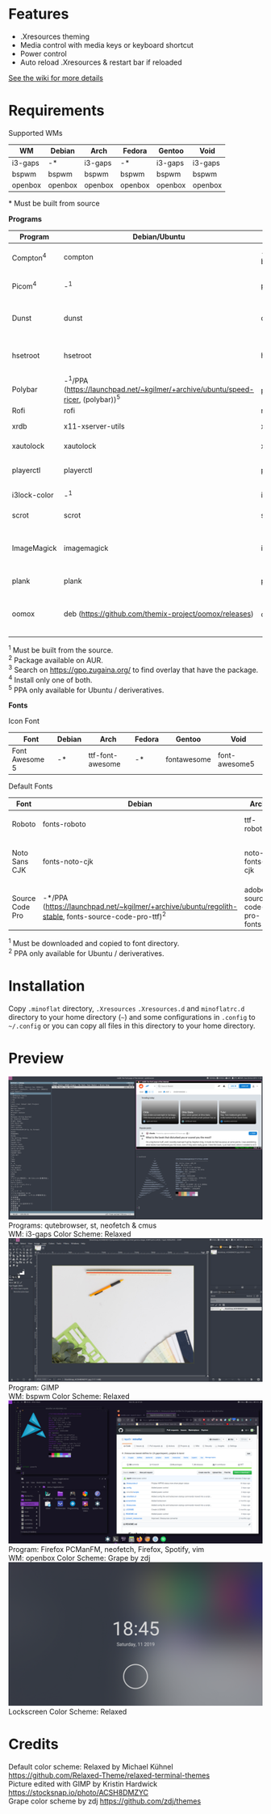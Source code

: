 # Features
* .Xresources theming
* Media control with media keys or keyboard shortcut
* Power control
* Auto reload .Xresources & restart bar if reloaded

[See the wiki for more details](https://github.com/lepz0r/minoflat/wiki)

# Requirements
Supported WMs

|WM|Debian|Arch|Fedora|Gentoo|Void|
|-|-|-|-|-|-|
|i3-gaps|-*|i3-gaps|-*|i3-gaps|i3-gaps|
|bspwm|bspwm|bspwm|bspwm|bspwm|bspwm|
|openbox|openbox|openbox|openbox|openbox|openbox|

\* Must be built from source

**Programs**

|Program|Debian/Ubuntu|Arch|Fedora|Gentoo|Void|Note|
|-|-|-|-|-|-|-|
|Compton<sup>4</sup>|compton|- (replaced by Picom)|compton|compton|- (replaced by Picom)|Compositor for shadow & fading.|
|Picom<sup>4</sup>|-<sup>1</sup>|picom|picom|picom|picom|Compositor for shadow & fading.|
|Dunst|dunst|dunst|dunst|dunst|dunst|Notification daemon (for displaying notifications).|
|hsetroot|hsetroot|hsetroot|-<sup>1</sup>|hsetroot|polybar|Set workspace background color.|
|Polybar|-<sup>1</sup>/PPA (https://launchpad.net/~kgilmer/+archive/ubuntu/speed-ricer, (polybar))<sup>5</sup>|polybar<sup>2</sup>|-<sup>1</sup>|polybar|polybar|Bar.|
|Rofi|rofi|rofi|rofi|rofi|rofi|Launcher.|
|xrdb|x11-xserver-utils|xorg-xrdb|xorg-x11-server-utils|xrdb|xrdb|For loading .Xresources.|
|xautolock|xautolock|xautolock|xautolock|xautolock|xautolock|For auto locking.|
|playerctl|playerctl|playerctl|playerctl|playerctl|playerctl|MPRIS (music) support.|
|i3lock-color|-<sup>1</sup>|i3lock-color|-<sup>1</sup>|i3lock-color<sup>3</sup>|i3lock-color|Lockscreen.|
|scrot|scrot|scrot|scrot|scrot|scrot|For taking screenshot.|
|ImageMagick|imagemagick|imagemagick|ImageMagick|imagemagick|ImageMagick|For blurring the screenshot for the lockscreen.|
|plank|plank|plank|plank|plank<sup>3</sup>|plank|For stacking wm's dock.|
|oomox|deb (https://github.com/themix-project/oomox/releases)|oomox<sup>2</sup>|-<sup>1</sup>|-<sup>1</sup>|-<sup>1</sup>|Generate a GTK theme to match the color scheme.|

<sup>1</sup> Must be built from the source.\
<sup>2</sup> Package available on AUR.\
<sup>3</sup> Search on https://gpo.zugaina.org/ to find overlay that have the package.\
<sup>4</sup> Install only one of both.\
<sup>5</sup> PPA only available for Ubuntu / deriveratives.

**Fonts**

Icon Font

|Font|Debian|Arch|Fedora|Gentoo|Void|
|-|-|-|-|-|-|
|Font Awesome 5|-*|ttf-font-awesome|-*|fontawesome|font-awesome5|

Default Fonts

|Font|Debian|Arch|Fedora|Gentoo|Void|
|-|-|-|-|-|-|
|Roboto|fonts-roboto|ttf-roboto|google-roboto-fonts|roboto|fonts-roboto-ttf|
|Noto Sans CJK|fonts-noto-cjk|noto-fonts-cjk|google-noto-sans-cjk-*-fonts|noto-cjk|noto-fonts-cjk|
|Source Code Pro|-*/PPA (https://launchpad.net/~kgilmer/+archive/ubuntu/regolith-stable, fonts-source-code-pro-ttf)<sup>2</sup>|adobe-source-code-pro-fonts|adobe-source-code-pro-fonts|source-pro|font-adobe-source-code-pro|

<sup>1</sup> Must be downloaded and copied to font directory.\
<sup>2</sup> PPA only available for Ubuntu / deriveratives.

# Installation
Copy `.minoflat` directory, `.Xresources` `.Xresources.d` and `minoflatrc.d` directory to your home directory (`~`) and some configurations in `.config` to `~/.config` or you can copy all files in this directory to your home directory.


# Preview
<img src="screenshots/2019-10-20-11.png">\
Programs: qutebrowser, st, neofetch & cmus\
WM: i3-gaps
Color Scheme: Relaxed
<img src="screenshots/2019-11-06-03.png">
Program: GIMP\
WM: bspwm
Color Scheme: Relaxed
<img src="screenshots/2020-01-06-07_000.png">
Program: Firefox PCManFM, neofetch, Firefox, Spotify, vim\
WM: openbox
Color Scheme: Grape by zdj
<img src="screenshots/lock.png">
Lockscreen
Color Scheme: Relaxed

# Credits
Default color scheme: Relaxed by Michael Kühnel https://github.com/Relaxed-Theme/relaxed-terminal-themes \
Picture edited with GIMP by Kristin Hardwick https://stocksnap.io/photo/ACSH8DMZYC \
Grape color scheme by zdj https://github.com/zdj/themes
